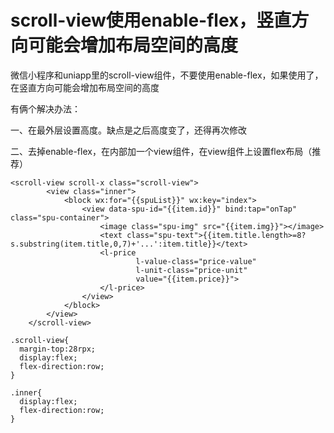 # scroll-view使用enable-flex，竖直方向可能会增加布局空间的高度

微信小程序和uniapp里的scroll-view组件，不要使用enable-flex，如果使用了，在竖直方向可能会增加布局空间的高度

有俩个解决办法：

一、在最外层设置高度。缺点是之后高度变了，还得再次修改

二、去掉enable-flex，在内部加一个view组件，在view组件上设置flex布局（推荐）

```
<scroll-view scroll-x class="scroll-view">
        <view class="inner">
            <block wx:for="{{spuList}}" wx:key="index">
                <view data-spu-id="{{item.id}}" bind:tap="onTap" class="spu-container">
                    <image class="spu-img" src="{{item.img}}"></image>
                    <text class="spu-text">{{item.title.length>=8?s.substring(item.title,0,7)+'...':item.title}}</text>
                    <l-price
                            l-value-class="price-value"
                            l-unit-class="price-unit"
                            value="{{item.price}}">
                    </l-price>
                </view>
            </block>
        </view>
    </scroll-view>
```

```
.scroll-view{
  margin-top:28rpx;
  display:flex;
  flex-direction:row;
}

.inner{
  display:flex;
  flex-direction:row;
}
```
